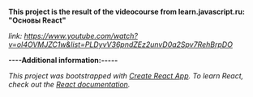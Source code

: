 
**This project is the result of the videocourse from learn.javascript.ru: "Основы React"**

*link: https://www.youtube.com/watch?v=ol4OVMJZC1w&list=PLDyvV36pndZEz2unvD0a2Spv7RehBrpDO*

**----Additional information:-----**

*This project was bootstrapped with [Create React App](https://github.com/facebook/create-react-app).*
*To learn React, check out the [React documentation](https://reactjs.org/).*
